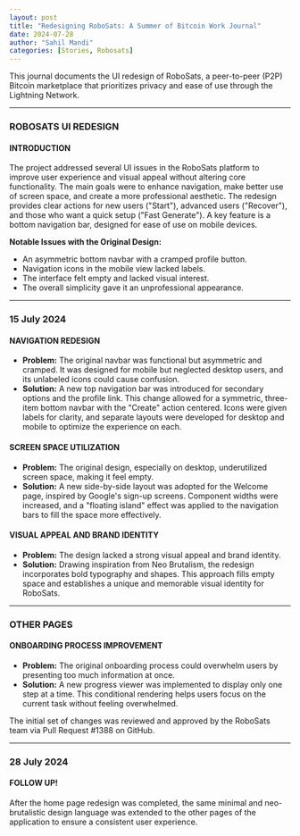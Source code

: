 ```yaml
---
layout: post
title: "Redesigning RoboSats: A Summer of Bitcoin Work Journal"
date: 2024-07-28
author: "Sahil Mandi"
categories: [Stories, Robosats]
---
```


This journal documents the UI redesign of RoboSats, a peer-to-peer (P2P) Bitcoin marketplace that prioritizes privacy and ease of use through the Lightning Network.

---

### **ROBOSATS UI REDESIGN**

#### **INTRODUCTION**

The project addressed several UI issues in the RoboSats platform to improve user experience and visual appeal without altering core functionality. The main goals were to enhance navigation, make better use of screen space, and create a more professional aesthetic. The redesign provides clear actions for new users ("Start"), advanced users ("Recover"), and those who want a quick setup ("Fast Generate"). A key feature is a bottom navigation bar, designed for ease of use on mobile devices.

**Notable Issues with the Original Design:**
*   An asymmetric bottom navbar with a cramped profile button.
*   Navigation icons in the mobile view lacked labels.
*   The interface felt empty and lacked visual interest.
*   The overall simplicity gave it an unprofessional appearance.

---

### **15 July 2024**

#### **NAVIGATION REDESIGN**

*   **Problem:** The original navbar was functional but asymmetric and cramped. It was designed for mobile but neglected desktop users, and its unlabeled icons could cause confusion.
*   **Solution:** A new top navigation bar was introduced for secondary options and the profile link. This change allowed for a symmetric, three-item bottom navbar with the "Create" action centered. Icons were given labels for clarity, and separate layouts were developed for desktop and mobile to optimize the experience on each.

#### **SCREEN SPACE UTILIZATION**

*   **Problem:** The original design, especially on desktop, underutilized screen space, making it feel empty.
*   **Solution:** A new side-by-side layout was adopted for the Welcome page, inspired by Google's sign-up screens. Component widths were increased, and a "floating island" effect was applied to the navigation bars to fill the space more effectively.

#### **VISUAL APPEAL AND BRAND IDENTITY**

*   **Problem:** The design lacked a strong visual appeal and brand identity.
*   **Solution:** Drawing inspiration from Neo Brutalism, the redesign incorporates bold typography and shapes. This approach fills empty space and establishes a unique and memorable visual identity for RoboSats.

---

### **OTHER PAGES**

#### **ONBOARDING PROCESS IMPROVEMENT**

*   **Problem:** The original onboarding process could overwhelm users by presenting too much information at once.
*   **Solution:** A new progress viewer was implemented to display only one step at a time. This conditional rendering helps users focus on the current task without feeling overwhelmed.

The initial set of changes was reviewed and approved by the RoboSats team via Pull Request #1388 on GitHub.

---

### **28 July 2024**

#### **FOLLOW UP!**

After the home page redesign was completed, the same minimal and neo-brutalistic design language was extended to the other pages of the application to ensure a consistent user experience.

